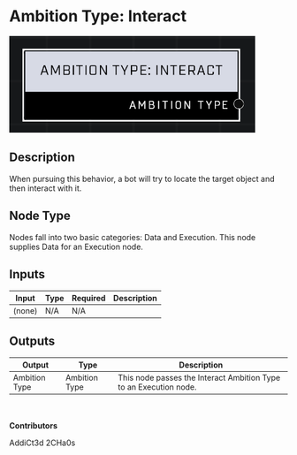 # Ambition Type: Interact
![](../../../.gitbook/assets/ambition-type-interact.png)
## Description
When pursuing this behavior, a bot will try to locate the target object and then interact with it.

## Node Type
Nodes fall into two basic categories: Data and Execution. This node supplies Data for an Execution node.

## Inputs
| Input            | Type             | Required | Description												    |
|------------------|------------------|----------|--------------------------------------------------------------|
| (none) | N/A  | N/A  | |

## Outputs
| Output           | Type             | Description												     |
|------------------|------------------|--------------------------------------------------------------|
| Ambition Type | Ambition Type  | This node passes the Interact Ambition Type to an Execution node.  |

\
\
**Contributors**

AddiCt3d 2CHa0s
